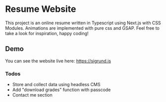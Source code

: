 # Resume Website

This project is an online resume written in Typescript using Next.js with CSS Modules.
Animations are implemented with pure css and GSAP.
Feel free to take a look for inspiration, happy coding!

## Demo

You can see the website live here: https://sigrund.is

### Todos

- Store and collect data using headless CMS
- Add "download grades" function with passcode
- Contact me section
